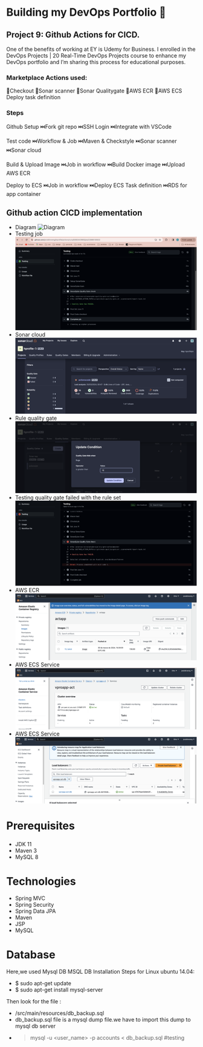# Building my DevOps Portfolio 🚀

## Project 9: Github Actions for CICD.
One of the benefits of working at EY is Udemy for Business. I enrolled in the DevOps Projects | 20 Real-Time DevOps Projects course to enhance my DevOps portfolio and I’m sharing this process for educational purposes.


### Marketplace Actions used: 
🖤Checkout
🖤Sonar scanner
🖤Sonar Qualitygate
🖤AWS ECR
🖤AWS ECS Deploy task definition

### Steps
Github Setup 
⏭️Fork git repo
⏭️SSH Login
⏭️Integrate with VSCode

Test code
⏭️Workflow & Job
⏭️Maven & Checkstyle
⏭️Sonar scanner
⏭️Sonar cloud

Build & Upload Image
⏭️Job in workflow
⏭️Build Docker image
⏭️Upload AWS ECR

Deploy to ECS
⏭️Job in workflow
⏭️Deploy ECS Task definition
⏭️RDS for app container


## Github action CICD implementation
- Diagram
![Diagram](images/Continuous-delivery-JavaWebApplication.drawio.png)
- Testing job
![Testing job](images/qualitygate-passed.png)
- Sonar cloud
![sonarcloud](images/sonarcloud.png)
- Rule quality gate
![Quality gate](images/qualitygaterule.png)
- Testing quality gate failed with the rule set
![Testing Quality gate failed](images/qg-failed.png)
- AWS ECR
![ECR](images/ecr-image.png)
- AWS ECS Service
![AWS ECS Service](images/ecs-service.png)
- AWS ECS Service
![Load Balancer](images/load-balancer.png)

# Prerequisites
#####
- JDK 11
- Maven 3
- MySQL 8 

# Technologies 
- Spring MVC
- Spring Security
- Spring Data JPA
- Maven
- JSP
- MySQL
# Database
Here,we used Mysql DB 
MSQL DB Installation Steps for Linux ubuntu 14.04:
- $ sudo apt-get update
- $ sudo apt-get install mysql-server

Then look for the file :
- /src/main/resources/db_backup.sql
- db_backup.sql file is a mysql dump file.we have to import this dump to mysql db server
- > mysql -u <user_name> -p accounts < db_backup.sql
#testing
